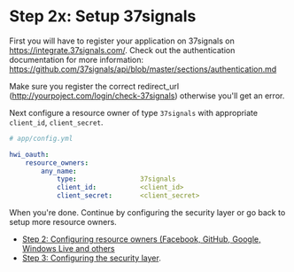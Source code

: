 Step 2x: Setup 37signals
========================
First you will have to register your application on 37signals on https://integrate.37signals.com/. Check out the
authentication documentation for more information: https://github.com/37signals/api/blob/master/sections/authentication.md

Make sure you register the correct redirect_url (http://yourpoject.com/login/check-37signals) otherwise you'll get an error.

Next configure a resource owner of type `37signals` with appropriate `client_id`,
`client_secret`.

``` yaml
# app/config.yml

hwi_oauth:
    resource_owners:
        any_name:
            type:                37signals
            client_id:           <client_id>
            client_secret:       <client_secret>
```

When you're done. Continue by configuring the security layer or go back to
setup more resource owners.

- [Step 2: Configuring resource owners (Facebook, GitHub, Google, Windows Live and others](2-configuring_resource_owners.md)
- [Step 3: Configuring the security layer](3-configuring_the_security_layer.md).
